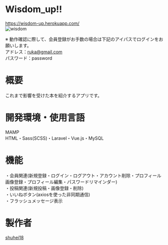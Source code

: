 # Wisdom_up!!
https://wisdom-up.herokuapp.com/  
![wisdom](https://user-images.githubusercontent.com/73765422/98443925-ed2aba00-2151-11eb-9f3b-161c9d2e4d2c.jpg)  

※ 動作確認に際して、会員登録がお手数の場合は下記のアイパスでログインをお願いします。  
アドレス：ruka@gmail.com  
パスワード：password

# 概要
これまで影響を受けた本を紹介するアプリです。

# 開発環境・使用言語
MAMP  
HTML・Sass(SCSS)・Laravel・Vue.js・MySQL

# 機能
・会員関連(新規登録・ログイン・ログアウト・アカウント削除・プロフィール画像登録・プロフィール編集・パスワードリマインダー)  
・投稿関連(新規投稿・画像登録・削除)  
・いいねボタン(axiosを使った非同期通信)  
・フラッシュメッセージ表示  

# 製作者
[shuhei18](https://github.com/shuhei18)


